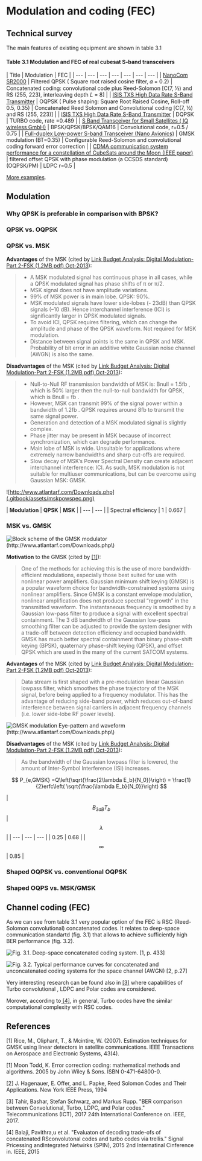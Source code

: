 # Modulation and coding \(FEC\)

## Technical survey

The main features of existing equipment are shown in table 3.1

#### Table 3.1 Modulation and FEC of real cubesat S-band transceivers

| Title | Modulation | FEC |
| --- | --- | --- | --- | --- | --- | --- |
| [ NanoCom SR2000](https://gomspace.com/UserFiles/Subsystems/datasheet/gs-ds-nanocom-sr2000-10.pdf) | Filtered QPSK \( Square root raised cosine filter, 𝛼 = 0.2\) | Concatenated coding: convolutional code plus Reed-Solomon \[C\(7, ½\) and RS \(255, 223\), interleaving depth 𝐿 = 8\] |
| [ISIS TXS High Data Rate S-Band Transmitter](https://www.cubesatshop.com/product/isis-txs-s-band-transmitter/) | OQPSK \( Pulse shaping: Square Root Raised Cosine, Roll-off 0.5, 0.35\) | Concatenated Reed Solomon and Convolutional coding \[C\(7, ½\) and RS \(255, 223\)\] |
| [ISIS TXS High Data Rate S-Band Transmitter](https://www.cubesatshop.com/product/isis-txs-s-band-transmitter/) | DQPSK | TURBO code, rate =0.489 |
| [S Band Transceiver for Small Satellites \( IQ wireless GmbH\)](http://www.iq-wireless.com/images/pdf/SLINK-Datasheet.pdf) | BPSK/QPSK/8PSK/QAM16 | Convolutional code, r=0.5 / 0.75 |
| [Full-duplex Low-power S-band Transceiver \(Nano Avionics\)](https://n-avionics.com/cubesat-components/communication-systems/cubesat-s-band-transceiver/) | GMSK modulation \(BT=0.35\) | Configurable Reed-Solomon and convolutional coding forward error correction |
| [CDMA communication system performance for a constellation of CubeSats around the Moon \(IEEE paper\)](https://ieeexplore.ieee.org/document/7500710/) | filtered offset QPSK with phase modulation \(a CCSDS standard\) \(OQPSK/PM\) | LDPC r=0.5 |

[More examples](https://ntrs.nasa.gov/archive/nasa/casi.ntrs.nasa.gov/20160007683.pdf).

## Modulation

### Why QPSK is preferable in comparison with BPSK?

### QPSK vs. OQPSK

### QPSK vs. MSK

**Advantages** of the MSK \(cited by  [Link Budget Analysis: Digital Modulation-Part 2-FSK \(1.2MB pdf\) Oct-2013](http://www.atlantarf.com/Downloads.php)\):

> * A MSK modulated signal has continuous phase in all cases, while a QPSK modulated signal has phase shifts of π or π/2. 
> * MSK signal does not have amplitude variations. 
> *  99% of MSK power is in main lobe. QPSK: 90%. 
> *  MSK modulated signals have lower side-lobes \(- 23dB\) than QPSK signals \(–10 dB\). Hence interchannel interference \(ICI\) is significantly larger in QPSK modulated signals. 
> * To avoid ICI, QPSK requires filtering, which can change the amplitude and phase of the QPSK waveform. Not required for MSK modulation. 
> * Distance between signal points is the same in QPSK and MSK. Probability of bit error in an additive white Gaussian noise channel \(AWGN\) is also the same.

**Disadvantages** of the MSK \(cited by  [Link Budget Analysis: Digital Modulation-Part 2-FSK \(1.2MB pdf\) Oct-2013](http://www.atlantarf.com/Downloads.php)\):

> * Null-to-Null RF transmission bandwidth of MSK is: Bnull = 1.5fb , which is 50% larger then the null-to-null bandwidth for QPSK, which is Bnull = fb . 
> * However, MSK can transmit 99% of the signal power within a bandwidth of 1.2fb . QPSK requires around 8fb to transmit the same signal power. 
> * Generation and detection of a MSK modulated signal is slightly complex. 
> * Phase jitter may be present in MSK because of incorrect synchronization, which can degrade performance. 
> * Main lobe of MSK is wide. Unsuitable for applications where extremely narrow bandwidths and sharp cut-offs are required. 
> * Slow decay of MSK’s Power Spectral Density can create adjacent interchannel interference: ICI. As such, MSK modulation is not suitable for multiuser communications, but can be overcome using Gaussian MSK: GMSK.

![http://www.atlantarf.com/Downloads.php](.gitbook/assets/mskpowspec.png)

| **Modulation** | **QPSK** | **MSK** |
| --- | --- |
| Spectral efficiency | 1 | 0.667 |

### MSK vs. GMSK

![Block scheme of the GMSK modulator \(http://www.atlantarf.com/Downloads.php\)](.gitbook/assets/image.png)

**Motivation** to the GMSK \(cited by [\[1\]](https://www.researchgate.net/publication/315258808_Estimation_techniques_for_GMSK_using_linear_detectors_in_satellite_communications)\):

> One of the methods for achieving this is the use of more bandwidth-efficient modulations, especially those best suited for use with nonlinear power amplifiers. Gaussian minimum shift keying \(GMSK\) is a popular waveform choice for bandwidth-constrained systems using nonlinear amplifiers. Since GMSK is a constant envelope modulation, nonlinear amplification does not produce spectral “regrowth” in the transmitted waveform. The instantaneous frequency is smoothed by a Gaussian low-pass filter to produce a signal with excellent spectral containment. The 3 dB bandwidth of the Gaussian low-pass smoothing filter can be adjusted to provide the system designer with a trade-off between detection efficiency and occupied bandwidth. GMSK has much better spectral containment than binary phase-shift keying \(BPSK\), quaternary phase-shift keying \(QPSK\), and offset QPSK which are used in the many of the current SATCOM systems.

**Advantages** of the MSK \(cited by  [Link Budget Analysis: Digital Modulation-Part 2-FSK \(1.2MB pdf\) Oct-2013](http://www.atlantarf.com/Downloads.php)\):

> Data stream is first shaped with a pre-modulation linear Gaussian lowpass filter, which smoothes the phase trajectory of the MSK signal, before being applied to a frequency modulator. This has the advantage of reducing side-band power, which reduces out-of-band interference between signal carriers in adjacent frequency channels \(i.e. lower side-lobe RF power levels\).

![GMSK modulation Eye-pattern and waveform \(http://www.atlantarf.com/Downloads.php\) ](.gitbook/assets/image%20%282%29.png)

**Disadvantages** of the MSK \(cited by  [Link Budget Analysis: Digital Modulation-Part 2-FSK \(1.2MB pdf\) Oct-2013](http://www.atlantarf.com/Downloads.php)\):

> As the bandwidth of the Gaussian lowpass filter is lowered, the amount of Inter-Symbol Interference \(ISI\) increases.

$$
P_{e,GMSK} =Q\left(\sqrt{\frac{2\lambda E_b}{N_0}}\right)  = \frac{1}{2}erfc\left( \sqrt{\frac{\lambda E_b}{N_0}}\right)
$$

| $$B_{3dB}T_b$$  | $$\lambda$$  |
| --- | --- | --- |
| 0.25 | 0.68 |
| $$\infty$$  | 0.85 |

### Shaped OQPSK vs. conventional OQPSK

### Shaped OQPS vs. MSK/GMSK

## Channel coding \(FEC\)

As we can see from table 3.1 very popular option of the FEC is RSC \(Reed-Solomon convolutional\) concatenated codes. It relates to deep-space communication standartd \(fig. 3.1\) that allows to achieve sufficiently high BER performance \(fig. 3.2\).

![ Fig. 3.1. Deep-space concatenated coding system. \[1, p. 433\]](.gitbook/assets/rsc.png)



![Fig. 3.2. Typical performance curves for concatenated and unconcatenated coding systems for the space channel \(AWGN\) \[2, p.27\]](.gitbook/assets/rsc-2.png)

  
Very interesting research can be found also in [\[3\]](https://publik.tuwien.ac.at/files/publik_262129.pdf)  where capabilities of Turbo convolutional , LDPC  and Polar codes are considered. 

Morover, according to[ \[4\]](https://ieeexplore.ieee.org/document/7095355/), in general,  Turbo codes have the similar computational complexity with RSC codes.



## References

\[1\] Rice, M., Oliphant, T., & Mcintire, W. \(2007\). Estimation techniques for GMSK using linear detectors in satellite communications. IEEE Transactions on Aerospace and Electronic Systems, 43\(4\).

\[1\] Moon Todd, K. Error correction coding: mathematical methods and algorithms. 2005 by John Wiley & Sons. ISBN 0-471-64800-0.

\[2\] J. Hagenauer, E. Offer, and L. Papke, Reed Solomon Codes and Their Applications. New York IEEE Press, 1994

\[3\] Tahir, Bashar, Stefan Schwarz, and Markus Rupp. "BER comparison between Convolutional, Turbo, LDPC, and Polar codes." Telecommunications \(ICT\), 2017 24th International Conference on. IEEE, 2017.

\[4\] Balaji, Pavithra,u et al. "Evaluaton of decoding trade-ofs of concatenated RSconvolutonal codes and turbo codes via trellis." Signal Pricessing andIntegrated Netwirks \(SPIN\), 2015 2nd Internatinal Cinference in. IEEE, 2015

